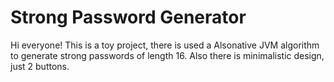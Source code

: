# Strong Password Generator
Hi everyone! This is a toy project, there is used a Alsonative JVM algorithm to generate strong passwords of length 16.
Also there is minimalistic design, just 2 buttons.
